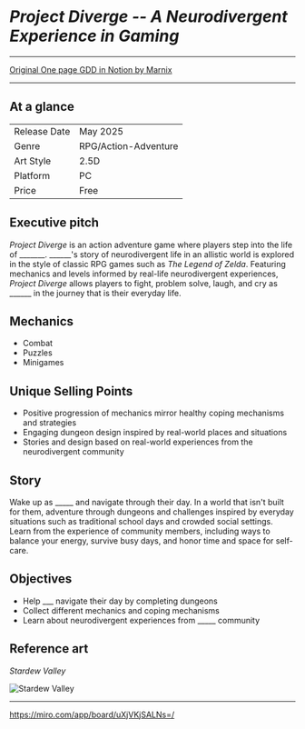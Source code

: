 # *Project Diverge -- A Neurodivergent Experience in Gaming*

---

[Original One page GDD in Notion by Marnix](https://marnixwyns.notion.site/One-page-GDD-495ce2b9cd8f4d62b0d5e416dd33f1f2)

---

## At a glance

|  |  |
| ------------- | ------------- |
| Release Date | May 2025 |
| Genre | RPG/Action-Adventure |
| Art Style | 2.5D |
| Platform | PC |
| Price | Free |

## Executive pitch

*Project Diverge* is an action adventure game where players step into the life of _______. ______'s story of neurodivergent life in an allistic world is explored in the style of classic RPG games such as *The Legend of Zelda*. Featuring mechanics and levels informed by real-life neurodivergent experiences, *Project Diverge* allows players to fight, problem solve, laugh, and cry as ______ in the journey that is their everyday life.

## Mechanics

- Combat
- Puzzles
- Minigames

## Unique Selling Points

- Positive progression of mechanics mirror healthy coping mechanisms and strategies
- Engaging dungeon design inspired by real-world places and situations
- Stories and design based on real-world experiences from the neurodivergent community

## Story

Wake up as _____ and navigate through their day. In a world that isn't built for them, adventure through dungeons and challenges inspired by everyday situations such as traditional school days and crowded social settings. Learn from the experience of community members, including ways to balance your energy, survive busy days, and honor time and space for self-care. 

## Objectives

- Help ___ navigate their day by completing dungeons
- Collect different mechanics and coping mechanisms
- Learn about neurodivergent experiences from _____ community

## Reference art
*Stardew Valley*

![Stardew Valley](https://media.wired.com/photos/65de6b587f1f5ec3f36a117e/191:100/w_1280,c_limit/Stardew-Valley-Update-Announcement-Gear-Multiplayer_Screenshot2.jpg)

---

https://miro.com/app/board/uXjVKjSALNs=/
